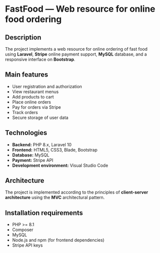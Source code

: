 # FastFood — Web resource for online food ordering

## Description

The project implements a web resource for online ordering of fast food using **Laravel**, **Stripe** online payment support, **MySQL** database, and a responsive interface on **Bootstrap**.

## Main features

- User registration and authorization
- View restaurant menus
- Add products to cart
- Place online orders
- Pay for orders via Stripe
- Track orders
- Secure storage of user data

## Technologies

- **Backend:** PHP 8.x, Laravel 10
- **Frontend:** HTML5, CSS3, Blade, Bootstrap
- **Database:** MySQL
- **Payment:** Stripe API
- **Development environment:** Visual Studio Code

## Architecture

The project is implemented according to the principles of **client-server architecture** using the **MVC** architectural pattern.

## Installation requirements

- PHP >= 8.1
- Composer
- MySQL
- Node.js and npm (for frontend dependencies)
- Stripe API keys

